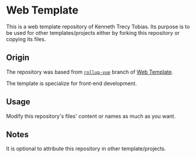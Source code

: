 # Web Template
This is a web template repository of Kenneth Trecy Tobias. Its purpose is to be used for other
templates/projects either by forking this repository or copying its files.

## Origin
The repository was based from [`rollup-vue`] branch of [Web Template].

The template is specialize for front-end development.

## Usage
Modify this repository's files' content or names as much as you want.

## Notes
It is optional to attribute this repository in other template/projects.

[`rollup-vue`]: http://repo.local/KennethTrecy/web_template/src/branch/rollup-vue
[Web Template]: http://repo.local/KennethTrecy/web_template

